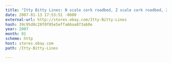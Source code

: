 ```yaml
---
title: "Itty Bitty Lines: N scale cork roadbed, Z scale cork roadbed, Z scale layout supplies kits"
date: 2007-01-13 17:53:51 -0600
external-url: http://stores.ebay.com/Itty-Bitty-Lines
hash: 39c95d8c28f0f85e5effa66aa073ab0e
year: 2007
month: 01
scheme: http
host: stores.ebay.com
path: /Itty-Bitty-Lines

---
```




